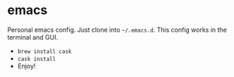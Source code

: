 emacs
=====

Personal emacs config. Just clone into `~/.emacs.d`. This config works in the terminal and GUI.

* `brew install cask`
* `cask install`
* Enjoy!

